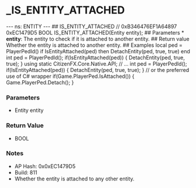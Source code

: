 # _IS_ENTITY_ATTACHED

--- ns: ENTITY --- ## IS_ENTITY_ATTACHED  // 0xB346476EF1A64897 0xEC1479D5 BOOL IS_ENTITY_ATTACHED(Entity entity);  ## Parameters * **entity**: The entity to check if it is attached to another entity.  ## Return value Whether the entity is attached to another entity.  ## Examples  local ped = PlayerPedId()  if IsEntityAttached(ped) then DetachEntity(ped, true, true) end  int ped = PlayerPedId();  if(IsEntityAttached(ped)) { DetachEntity(ped, true, true); }  using static CitizenFX.Core.Native.API; // ...  int ped = PlayerPedId();  if(IsEntityAttached(ped)) { DetachEntity(ped, true, true); }  // or the preferred use of C# wrapper if(Game.PlayerPed.IsAttached()) { Game.PlayerPed.Detach(); }

### Parameters
* Entity entity

### Return Value
* BOOL

### Notes
* AP Hash: 0x0xEC1479D5
* Build: 811
* Whether the entity is attached to any other entity.

